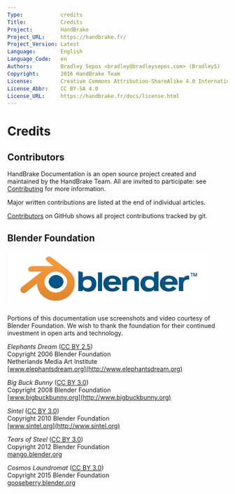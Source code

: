 ```yaml
---
Type:            credits
Title:           Credits
Project:         HandBrake
Project_URL:     https://handbrake.fr/
Project_Version: Latest
Language:        English
Language_Code:   en
Authors:         Bradley Sepos <bradley@bradleysepos.com> (BradleyS)
Copyright:       2016 HandBrake Team
License:         Creative Commons Attribution-ShareAlike 4.0 International
License_Abbr:    CC BY-SA 4.0
License_URL:     https://handbrake.fr/docs/license.html
---
```


Credits
=======

## Contributors

HandBrake Documentation is an open source project created and maintained by the HandBrake Team. All are invited to participate: see [Contributing](https://github.com/HandBrake/HandBrake-docs/blob/master/CONTRIBUTING.markdown) for more information.

Major written contributions are listed at the end of individual articles.

[Contributors](https://github.com/HandBrake/HandBrake-docs/graphs/contributors) on GitHub shows all project contributions tracked by git.

## Blender Foundation

[![Blender logo](images/blender.png)](https://www.blender.org)

Portions of this documentation use screenshots and video courtesy of Blender Foundation. We wish to thank the foundation for their continued investment in open arts and technology.

*Elephants Dream* ([CC BY 2.5](https://creativecommons.org/licenses/by/2.5/))  
Copyright 2006 Blender Foundation  
Netherlands Media Art Institute  
[www.elephantsdream.org](http://www.elephantsdream.org)

*Big Buck Bunny* ([CC BY 3.0](https://creativecommons.org/licenses/by/3.0/))  
Copyright 2008 Blender Foundation  
[www.bigbuckbunny.org](http://www.bigbuckbunny.org)

*Sintel* ([CC BY 3.0](https://creativecommons.org/licenses/by/3.0/))  
Copyright 2010 Blender Foundation  
[www.sintel.org](http://www.sintel.org)

*Tears of Steel* ([CC BY 3.0](https://creativecommons.org/licenses/by/3.0/))  
Copyright 2012 Blender Foundation  
[mango.blender.org](https://mango.blender.org/)

*Cosmos Laundromat* ([CC BY 3.0](https://creativecommons.org/licenses/by/3.0/))  
Copyright 2015 Blender Foundation  
[gooseberry.blender.org](https://gooseberry.blender.org/)
